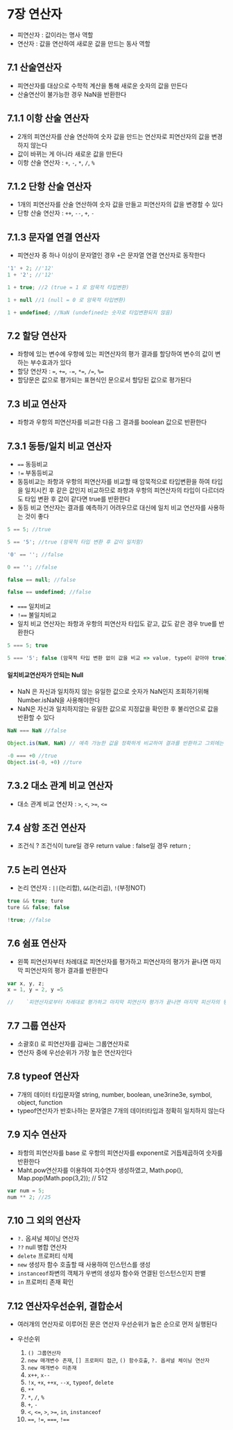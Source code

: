 # 7장 연산자

- 피연산자 : 값이라는 명사 역할
- 연산자 : 값을 연산하여 새로운 값을 만드는 동사 역할

## 7.1 산술연산자

- 피연산자를 대상으로 수학적 계산을 통해 새로운 숫자의 값을 만든다
- 산술연산이 불가능한 경우 NaN을 반환한다

## 7.1.1 이항 산술 연산자

- 2개의 피연산자를 산술 연산하여 숫자 값을 만드는 연산자로 피연산자의 값을 변경하지 않는다
- 값이 바뀌는 게 아니라 새로운 값을 만든다
- 이항 산술 연산자 : `+`, `-`, `*`, `/`, `%`

## 7.1.2 단항 산술 연산자

- 1개의 피연산자를 산술 연산하여 숫자 값을 만들고 피연산자의 값을 변경할 수 있다
- 단항 산술 연산자 : `++`, `--`, `+`, `-`

## 7.1.3 문자열 연결 연산자

- 피연산자 중 하나 이상이 문자열인 경우 `+`은 문자열 연결 연산자로 동작한다
```js
'1' + 2; //'12'
1 + '2'; //'12'
```

```js
1 + true; //2 (true = 1 로 암묵적 타입변환)
```

```js
1 + null //1 (null = 0 로 암묵적 타입변환)
```

```js
1 + undefined; //NaN (undefined는 숫자로 타입변환되지 않음)
```

## 7.2 할당 연산자

- 좌항에 있는 변수에 우항에 있는 피연산자의 평가 결과를 할당하여 변수의 값이 변하는 부수효과가 있다
- 할당 연산자 : `=`, `+=`, `-=`, `*=`, `/=`, `%=`
- 할당문은 값으로 평가되는 표현식인 문으로서 할당된 값으로 평가된다

## 7.3 비교 연산자

- 좌항과 우항의 피연산자를 비교한 다음 그 결과를 boolean 값으로 반환한다

## 7.3.1 동등/일치 비교 연산자

- `==` 동등비교
- `!=` 부동등비교
- 동등비교는 좌항과 우항의 피연산자를 비교할 때 암묵적으로 타입변환을 하여 타입을 일치시킨 후 같은 값인지 비교하므로 좌항과 우항의 피연산자의 타입이 다르더라도 타입 변환 후 값이 같다면 true를 반환한다
- 동등 비교 연산자는 결과를 예측하기 어려우므로 대신에 일치 비교 연산자를 사용하는 것이 좋다


```js
5 == 5; //true

5 == '5'; //true (암묵적 타입 변환 후 값이 일치함)

'0' == ''; //false

0 == ''; //false

false == null; //false

false == undefined; //false
```

- `===` 일치비교
- `!==` 불일치비교
- 일치 비교 연산자는 좌항과 우항의 피연산자 타입도 같고, 값도 같은 경우 true를 반환한다

```js
5 === 5; true
```

```js
5 === '5'; false (암묵적 타입 변환 없이 값을 비교 => value, type이 같아야 true)
```

#### 일치비교연산자가 안되는 Null

- NaN 은 자신과 일치하지 않는 유일한 값으로 숫자가 NaN인지 조회하기위해 Number.isNaN을 사용해야한다
- NaN은 자신과 일치하지않는 유일한 값으로 지정값을 확인한 후 불리언으로 값을 반환할 수 있다

```js
NaN === NaN //false
```

```js
Object.is(NaN, NaN) // 예측 가능한 값을 정확하게 비교하여 결과를 반환하고 그외에는 일치비교연산자를 사용해 동작하끔한다
```

```js
-0 === +0 //true
Object.is(-0, +0) //ture
```

## 7.3.2 대소 관계 비교 연산자

- 대소 관계 비교 연산자 : `>`, `<`, `>=`, `<=`


## 7.4 삼항 조건 연산자

- 조건식 ? 조건식이 ture일 경우 return value : false일 경우 return ;

## 7.5 논리 연산자

- 논리 연산자 : `||`(논리합), `&&`(논리곱), `!`(부정NOT)

```js
true && true; ture
ture && false; false
```


```js
!true; //false
```


## 7.6 쉼표 연산자

- 왼쪽 피연산자부터 차례대로 피연산자를 평가하고 피연산자의 평가가 끝나면 마지막 피연산자의 평가 결과를 반환한다
```js
var x, y, z;
x = 1, y = 2, y =5

//    `피연산자로부터 차례대로 평가하고 마지막 피연산자 평가가 끝나면 마지막 피산자의 평가결과를 반환한다
```

## 7.7 그룹 연산자

- 소괄호() 로 피연산자를 감싸는 그룹연산자로
- 연산자 중에 우선순위가 가장 높은 연산자인다


## 7.8 typeof 연산자

- 7개의 데이터 타입문자열 string, number, boolean, une3rine3e, symbol, object, function
- typeof연산자가 반호나하는 문자열은 7개의 데이터타입과 정확히 일치하지 않는다


## 7.9 지수 연산자

- 좌항의 피연산자를 base 로 우항의 피연산자를 exponent로 거듭제곱하여 숫자를 반환한다
- Maht.pow연산자를 이용하여 지수연자 생성하였고, Math.pop(), Map.pop(Math.pop(3,2)); // 512
```js
var num = 5;
num ** 2; //25
```


## 7.10 그 외의 연산자

- `?.` 옵셔널 체이닝 연산자
- `??` null 병합 연산자
- `delete` 프로퍼티 삭제
- `new` 생성자 함수 호출할 때 사용하여 인스턴스를 생성
- `instanceof`좌변의 객체가 우변의 생성자 함수와 연결된 인스턴스인지 판별
- `in` 프로퍼티 존재 확인


## 7.12 연산자우선순위, 결합순서

- 여러개의 연산자로 이루어진 문은 연산자 우선순위가 높은 순으로 먼저 실행된다
- 우선순위

  1. `() 그룹연산자`
  2. `new 매개변수 존재`, `[] 프로퍼티 접근`, `() 함수호출`, `?. 옵셔널 체이닝 연산자`
  3. `new 매개변수 미존재`
  4. `x++`, `x--`
  5. `!x`, `+x`, `++x`, `--x`, `typeof`, `delete`
  6. `**`
  7. `*`, `/`, `%`
  8. `+`, `-`
  9. `<`, `<=`, `>`, `>=`, `in`, `instanceof`
  10. `==`, `!=`, `===`, `!==`